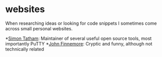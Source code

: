 # websites
When researching ideas or looking for code snippets I sometimes come across small personal websites. 

*[Simon Tatham](https://www.chiark.greenend.org.uk/~sgtatham/): Maintainer of several useful open source tools, most importantly PuTTY
*[John Finnemore](http://johnfinnemore.blogspot.com/): Cryptic and funny, although not technically related

